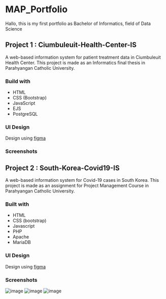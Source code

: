 # MAP_Portfolio
Hallo, this is my first portfolio as Bachelor of Informatics, field of Data Science

## Project 1 : Ciumbuleuit-Health-Center-IS
A web-based information system for patient treatment data in Ciumbuleuit Health Center. This project is made as an Informatics final thesis in Parahyangan Catholic University.

### Build with
- HTML
- CSS (Bootstrap)
- JavaScript
- EJS
- PostgreSQL

### UI Design
Design using [figma](https://www.figma.com/file/pZ4pWbDYmazWtSwU3Qqjps/Puskes-Dashboard?node-id=405%3A119&t=C0vt7vNLdmoxjoFK-1)

### Screenshots


## Project 2 : South-Korea-Covid19-IS
A web-based information system for Covid-19 cases in South Korea. This project is made as an assignment for Project Management Course in Parahyangan Catholic University.

### Built with
- HTML
- CSS (bootstrap)
- Javascript
- PHP
- Apache
- MariaDB

### UI Design
Design using [figma](https://www.figma.com/file/2IKbodWRolPT90QKODvsJo/Tubes-Manpro)

### Screenshots
![image](https://user-images.githubusercontent.com/47552445/188309307-e4968595-4cfc-4f4a-afa3-ab8ee5f2e137.png)
![image](https://user-images.githubusercontent.com/47552445/188309272-2ea98d78-8d3b-4bb3-90cd-27e0f87f9075.png)
![image](https://user-images.githubusercontent.com/47552445/188309348-2f1b2dec-e993-48c4-84dc-d431283e6106.png)
